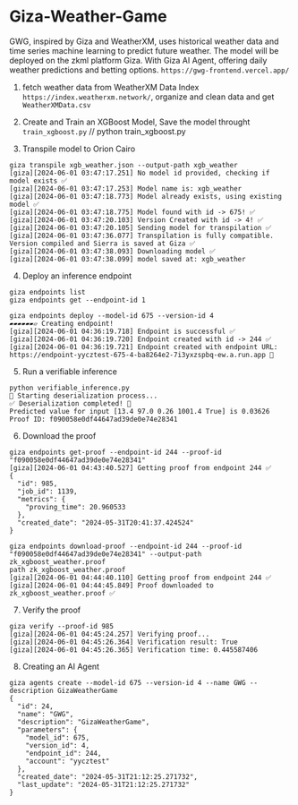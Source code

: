 # Giza-Weather-Game
GWG, inspired by Giza and WeatherXM, uses historical weather data and time series machine learning to predict future weather. The model will be deployed on the zkml platform Giza. With Giza AI Agent, offering daily weather predictions and betting options.
`https://gwg-frontend.vercel.app/`


1. fetch weather data from WeatherXM Data Index `https://index.weatherxm.network/`, organize and clean data and get `WeatherXMData.csv`

2. Create and Train an XGBoost Model, Save the model throught `train_xgboost.py`  // python train_xgboost.py

3. Transpile model to Orion Cairo
```
giza transpile xgb_weather.json --output-path xgb_weather
[giza][2024-06-01 03:47:17.251] No model id provided, checking if model exists ✅ 
[giza][2024-06-01 03:47:17.253] Model name is: xgb_weather
[giza][2024-06-01 03:47:18.773] Model already exists, using existing model ✅ 
[giza][2024-06-01 03:47:18.775] Model found with id -> 675! ✅
[giza][2024-06-01 03:47:20.103] Version Created with id -> 4! ✅
[giza][2024-06-01 03:47:20.105] Sending model for transpilation ✅ 
[giza][2024-06-01 03:47:36.077] Transpilation is fully compatible. Version compiled and Sierra is saved at Giza ✅
[giza][2024-06-01 03:47:38.093] Downloading model ✅
[giza][2024-06-01 03:47:38.099] model saved at: xgb_weather
```

4. Deploy an inference endpoint
```
giza endpoints list
giza endpoints get --endpoint-id 1

giza endpoints deploy --model-id 675 --version-id 4
▰▰▰▰▰▰▱ Creating endpoint!
[giza][2024-06-01 04:36:19.718] Endpoint is successful ✅
[giza][2024-06-01 04:36:19.720] Endpoint created with id -> 244 ✅
[giza][2024-06-01 04:36:19.721] Endpoint created with endpoint URL: https://endpoint-yycztest-675-4-ba8264e2-7i3yxzspbq-ew.a.run.app 🎉
```

5. Run a verifiable inference
```
python verifiable_inference.py   
🚀 Starting deserialization process...
✅ Deserialization completed! 🎉
Predicted value for input [13.4 97.0 0.26 1001.4 True] is 0.03626
Proof ID: f090058e0df44647ad39de0e74e28341
```

6. Download the proof
```
giza endpoints get-proof --endpoint-id 244 --proof-id "f090058e0df44647ad39de0e74e28341"
[giza][2024-06-01 04:43:40.527] Getting proof from endpoint 244 ✅ 
{
  "id": 985,
  "job_id": 1139,
  "metrics": {
    "proving_time": 20.960533
  },
  "created_date": "2024-05-31T20:41:37.424524"
}

giza endpoints download-proof --endpoint-id 244 --proof-id "f090058e0df44647ad39de0e74e28341" --output-path zk_xgboost_weather.proof
path zk_xgboost_weather.proof
[giza][2024-06-01 04:44:40.110] Getting proof from endpoint 244 ✅ 
[giza][2024-06-01 04:44:45.849] Proof downloaded to zk_xgboost_weather.proof ✅ 
```

7. Verify the proof
```
giza verify --proof-id 985
[giza][2024-06-01 04:45:24.257] Verifying proof...
[giza][2024-06-01 04:45:26.364] Verification result: True
[giza][2024-06-01 04:45:26.365] Verification time: 0.445587406
```


8. Creating an AI Agent
```
giza agents create --model-id 675 --version-id 4 --name GWG --description GizaWeatherGame
{
  "id": 24,
  "name": "GWG",
  "description": "GizaWeatherGame",
  "parameters": {
    "model_id": 675,
    "version_id": 4,
    "endpoint_id": 244,
    "account": "yycztest"
  },
  "created_date": "2024-05-31T21:12:25.271732",
  "last_update": "2024-05-31T21:12:25.271732"
}
```